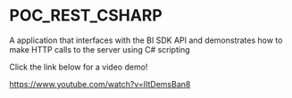 # POC_REST_CSHARP

A application that interfaces with the BI SDK API and demonstrates how to make HTTP calls to the server using C# scripting

Click the link below for a video demo!

https://www.youtube.com/watch?v=IItDemsBan8
